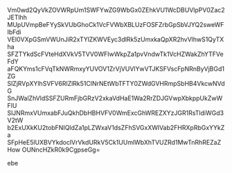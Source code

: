 Vm0wd2QyVkZOVWRpUm1SWFYwZG9WbGx0ZEhkVU1WcDBUVlpPV0Zac2JETlhh
MUpUVmpBeFYySkVUbGhoCk1VcFVWbXBLUzFOSFZrbGpSbVJYQ2sweWFIbFdi
VEI0VXpGSmVWUnJiR2xTYlZKWVEyc3dlRk5zUmxkaQpXR2hvVlhwS1QyTXha
SFZTYkdScFVteHdXVkV5TVV0WFIwWkpZa1pvVndwTk1VcHZWakZhYTFVeFdY
aFQKYms1cFVqTkNWRmxyYUVOV1ZrVjVUVlYwVTJKSFVscFpNRnByVjBGd1ZG
SlZjRVpXYlhSVFV6RlZlRk51ClNrNEtWbTFTY0ZWdGVHRmpSbHB4VkcwNVdG
SnJWalZhVldSSFZURmFjbGRzV2xkaVdHaE1Wa2RrZDJGVwpXbkppUkZwWFlU
SlJNRmxVUmxabFJuQkhDbHBHVFV0WmExcGhWREZXYzJGR1RsTldiWGd3V2tW
b2ExUXkKU2tobFNIQldZa1pLZWxaV1dsZFhSVGxXWlVab2FHRXpRbGxYYkZa
SFpHeE5lUXBVYkdoclVrVkdURkV5Ck1UUmlWbXhTVUZRd1MwTnRhREZaZHow
OUNncHZkR0k9CgpseGg=

ebe